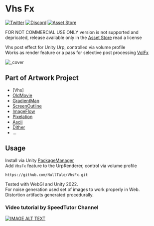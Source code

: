 # Vhs Fx

[![Twitter](https://img.shields.io/badge/Twitter-Twitter?logo=X&color=red)](https://twitter.com/NullTale)
[![Discord](https://img.shields.io/badge/Discord-Discord?logo=discord&color=white)](https://discord.gg/CkdQvtA5un)
[![Asset Store](https://img.shields.io/badge/Asset%20Store-asd?logo=Unity&color=blue)](https://assetstore.unity.com/packages/vfx/shaders/fullscreen-camera-effects/270015)

FOR NOT COMMERCIAL USE ONLY version is not supported and depricated, release available only in the [Asset Store](https://assetstore.unity.com/packages/vfx/shaders/fullscreen-camera-effects/270015) read a license

Vhs post effect for Unity Urp, controlled via volume profile<br>
Works as render feature or a pass for selective post processing [VolFx](https://github.com/NullTale/VolFx)

![_cover](https://github.com/NullTale/VhsFx/assets/1497430/136361c4-acfc-4142-938a-69c9bdf2b2be) <br>

## Part of Artwork Project
* [Vhs]
* [OldMovie](https://github.com/NullTale/OldMovieFx)
* [GradientMap](https://github.com/NullTale/GradientMapFilter)
* [ScreenOutline](https://github.com/NullTale/OutlineFilter)
* [ImageFlow](https://github.com/NullTale/FlowFx)
* [Pixelation](https://github.com/NullTale/PixelationFx)
* [Ascii](https://github.com/NullTale/AsciiFx)
* [Dither](https://github.com/NullTale/DitherFx)
* ...
  
## Usage
Install via Unity [PackageManager](https://docs.unity3d.com/Manual/upm-ui-giturl.html) <br>
Add `VhsFx` feature to the UrpRenderer, control via volume profile
```
https://github.com/NullTale/VhsFx.git
```
Tested with WebGl and Unity 2022. <br>
For noise generation used set of images to work properly in Web. <br>
Distortion artifacts generated procedurally.

### Video tutorial by SpeedTutor Channel
[![IMAGE ALT TEXT](http://img.youtube.com/vi/jqUtECoxNVg/0.jpg)](http://www.youtube.com/watch?v=jqUtECoxNVg "Video Title")
